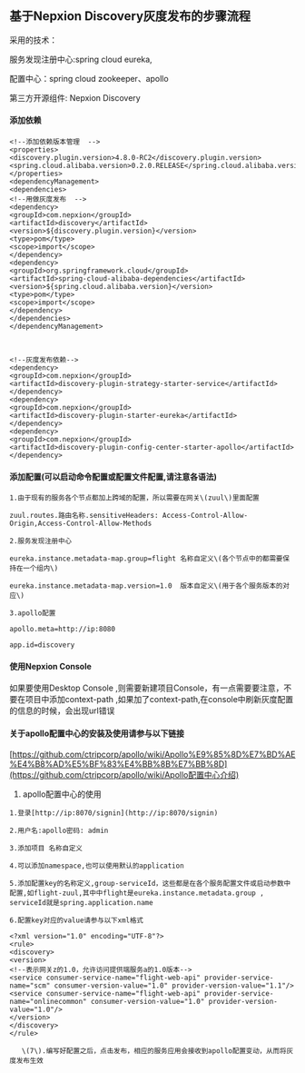 ## 基于Nepxion Discovery灰度发布的步骤流程

采用的技术：

服务发现注册中心:spring cloud eureka,

配置中心：spring cloud zookeeper、apollo

第三方开源组件: Nepxion Discovery

#### 添加依赖

```
<!--添加依赖版本管理  -->
<properties>
<discovery.plugin.version>4.8.0-RC2</discovery.plugin.version>
<spring.cloud.alibaba.version>0.2.0.RELEASE</spring.cloud.alibaba.version>
</properties>
<dependencyManagement>
<dependencies>
<!--用做灰度发布  -->
<dependency>
<groupId>com.nepxion</groupId>
<artifactId>discovery</artifactId>
<version>${discovery.plugin.version}</version>
<type>pom</type>
<scope>import</scope>
</dependency>
<dependency>
<groupId>org.springframework.cloud</groupId>
<artifactId>spring-cloud-alibaba-dependencies</artifactId>
<version>${spring.cloud.alibaba.version}</version>
<type>pom</type>
<scope>import</scope>
</dependency>
</dependencies>
</dependencyManagement>



<!--灰度发布依赖-->
<dependency>
<groupId>com.nepxion</groupId>
<artifactId>discovery-plugin-strategy-starter-service</artifactId>
</dependency>
<dependency>
<groupId>com.nepxion</groupId>
<artifactId>discovery-plugin-starter-eureka</artifactId>
</dependency>
<dependency>
<groupId>com.nepxion</groupId>
<artifactId>discovery-plugin-config-center-starter-apollo</artifactId>
</dependency>
```

#### 添加配置\(可以启动命令配置或配置文件配置,请注意各语法\)

```
1.由于现有的服务各个节点都加上跨域的配置，所以需要在网关\(zuul\)里面配置

zuul.routes.路由名称.sensitiveHeaders: Access-Control-Allow-Origin,Access-Control-Allow-Methods

2.服务发现注册中心

eureka.instance.metadata-map.group=flight 名称自定义\(各个节点中的都需要保持在一个组内\)

eureka.instance.metadata-map.version=1.0  版本自定义\(用于各个服务版本的对应\)

3.apollo配置

apollo.meta=http://ip:8080

app.id=discovery
```

#### 使用Nepxion   Console

如果要使用Desktop Console ,则需要新建项目Console，有一点需要要注意，不要在项目中添加context-path ,如果加了context-path,在console中刷新灰度配置的信息的时候，会出现url错误

#### 关于apollo配置中心的安装及使用请参与以下链接

[https://github.com/ctripcorp/apollo/wiki/Apollo%E9%85%8D%E7%BD%AE%E4%B8%AD%E5%BF%83%E4%BB%8B%E7%BB%8D](https://github.com/ctripcorp/apollo/wiki/Apollo配置中心介绍)

1. apollo配置中心的使用

```
1.登录[http://ip:8070/signin](http://ip:8070/signin)

2.用户名:apollo密码: admin

3.添加项目 名称自定义

4.可以添加namespace,也可以使用默认的application

5.添加配置key的名称定义,group-serviceId，这些都是在各个服务配置文件或启动参数中配置,如flight-zuul,其中中flight是eureka.instance.metadata.group , serviceId就是spring.application.name

6.配置key对应的value请参与以下xml格式
```

```
<?xml version="1.0" encoding="UTF-8"?>
<rule>
<discovery>
<version>
<!--表示网关z的1.0，允许访问提供端服务a的1.0版本-->
<service consumer-service-name="flight-web-api" provider-service-name="scm" consumer-version-value="1.0" provider-version-value="1.1"/>
<service consumer-service-name="flight-web-api" provider-service-name="onlinecommon" consumer-version-value="1.0" provider-version-value="1.0"/>
</version>
</discovery>
</rule>
```

```
   \(7\).编写好配置之后，点击发布，相应的服务应用会接收到apollo配置变动，从而将灰度发布生效
```



